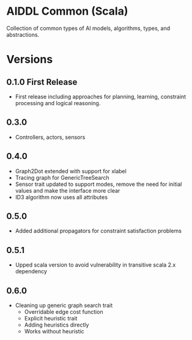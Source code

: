 #  AIDDL Common (Scala)

Collection of common types of AI models, algorithms, types, and abstractions.

# Versions

## 0.1.0 First Release

- First release including approaches for planning, learning, constraint
  processing and logical reasoning.

## 0.3.0

- Controllers, actors, sensors

## 0.4.0

- Graph2Dot extended with support for xlabel
- Tracing graph for GenericTreeSearch
- Sensor trait updated to support modes, remove the need for initial values and make the interface more clear
- ID3 algorithm now uses all attributes 

## 0.5.0

- Added additional propagators for constraint satisfaction problems

## 0.5.1

- Upped scala version to avoid vulnerability in transitive scala 2.x dependency

## 0.6.0

- Cleaning up generic graph search trait
  - Overridable edge cost function
  - Explicit heuristic trait
  - Adding heuristics directly
  - Works without heuristic

